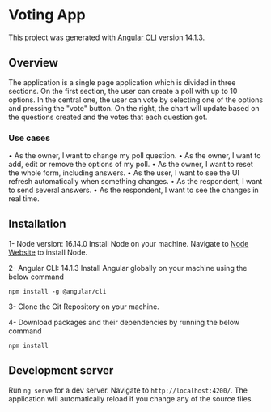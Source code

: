 # Voting App

This project was generated with [Angular CLI](https://github.com/angular/angular-cli) version 14.1.3.

## Overview

The application is a single page application which is divided in three sections. On the first section, the 
user can create a poll with up to 10 options. In the central one, the user can vote by selecting one of 
the options and pressing the "vote" button. On the right, the chart will update based on the 
questions created and the votes that each question got.

### Use cases

• As the owner, I want to change my poll question.
• As the owner, I want to add, edit or remove the options of my poll.
• As the owner, I want to reset the whole form, including answers.
• As the user, I want to see the UI refresh automatically when something changes.
• As the respondent, I want to send several answers.
• As the respondent, I want to see the changes in real time.

## Installation

1- Node version: 16.14.0
Install Node on your machine. Navigate to [Node Website](https://nodejs.org/en/download/`) to install Node.

2- Angular CLI: 14.1.3
Install Angular globally on your machine using the below command

```console
npm install -g @angular/cli
```

3- Clone the Git Repository on your machine.

4- Download packages and their dependencies by running the below command

```console
npm install
```

## Development server

Run `ng serve` for a dev server. Navigate to `http://localhost:4200/`. The application will automatically reload if you change any of the source files.


